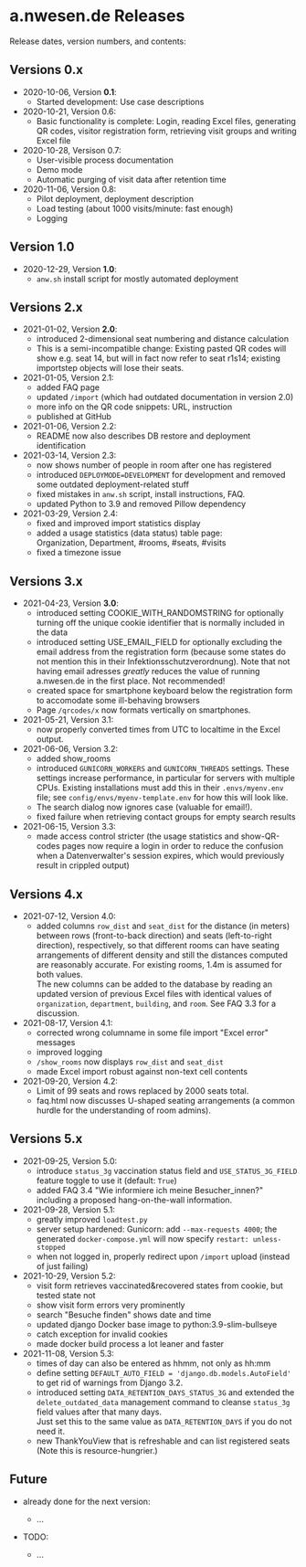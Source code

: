 # a.nwesen.de Releases

Release dates, version numbers, and contents:


## Versions 0.x

- 2020-10-06, Version **0.1**: 
  - Started development: Use case descriptions
- 2020-10-21, Version 0.6: 
  - Basic functionality is complete:
    Login, reading Excel files, generating QR codes, visitor registration form,
    retrieving visit groups and writing Excel file
- 2020-10-28, Versison 0.7: 
  - User-visible process documentation
  - Demo mode
  - Automatic purging of visit data after retention time
- 2020-11-06, Version 0.8: 
  - Pilot deployment, deployment description
  - Load testing (about 1000 visits/minute: fast enough)
  - Logging


## Version 1.0

- 2020-12-29, Version **1.0**: 
  - `anw.sh` install script for mostly automated deployment


## Versions 2.x

- 2021-01-02, Version **2.0**:
  - introduced 2-dimensional seat numbering and distance calculation
  - This is a semi-incompatible change: Existing pasted QR codes
    will show e.g. seat 14, but will in fact now refer to seat r1s14;
    existing importstep objects will lose their seats.
- 2021-01-05, Version 2.1:
  - added FAQ page
  - updated `/import` (which had outdated documentation in version 2.0)
  - more info on the QR code snippets: URL, instruction
  - published at GitHub
- 2021-01-06, Version 2.2:
  - README now also describes DB restore and deployment identification
- 2021-03-14, Version 2.3:
  - now shows number of people in room after one has registered
  - introduced `DEPLOYMODE=DEVELOPMENT` for development
    and removed some outdated deployment-related stuff 
  - fixed mistakes in `anw.sh` script, install instructions, FAQ.
  - updated Python to 3.9 and removed Pillow dependency 
- 2021-03-29, Version 2.4:
  - fixed and improved import statistics display
  - added a usage statistics (data status) table page:  
    Organization, Department, #rooms, #seats, #visits
  - fixed a timezone issue
  

## Versions 3.x

- 2021-04-23, Version **3.0**:
  - introduced setting COOKIE_WITH_RANDOMSTRING for optionally turning off
    the unique cookie identifier that is normally included in the data
  - introduced setting USE_EMAIL_FIELD for optionally excluding the
    email address from the registration form (because some states do
    not mention this in their Infektionsschutzverordnung).
    Note that not having email adresses _greatly_ reduces the value of
    running a.nwesen.de in the first place. Not recommended!
  - created space for smartphone keyboard below the registration form
    to accomodate some ill-behaving browsers
  - Page `/qrcodes/x` now formats vertically on smartphones.
- 2021-05-21, Version 3.1:
  - now properly converted times from UTC to localtime in the Excel output.
- 2021-06-06, Version 3.2:
  - added show_rooms
  - introduced `GUNICORN_WORKERS` and `GUNICORN_THREADS` settings.
    These settings increase performance, in particular for servers with
    multiple CPUs.
    Existing installations must add this in their `.envs/myenv.env` file; 
    see `config/envs/myenv-template.env` for how this will look like.
  - The search dialog now ignores case (valuable for email!).  
  - fixed failure when retrieving contact groups for empty search results
- 2021-06-15, Version 3.3:
  - made access control stricter 
    (the usage statistics and show-QR-codes pages now require a login
    in order to reduce the confusion when a Datenverwalter's session expires,
    which would previously result in crippled output)


## Versions 4.x

- 2021-07-12, Version 4.0:
  - added columns `row_dist` and `seat_dist` for the distance (in meters)
    between rows (front-to-back direction) and seats (left-to-right direction), 
    respectively, so that different rooms can have seating arrangements
    of different density and still the distances computed are reasonably
    accurate.
    For existing rooms, 1.4m is assumed for both values.  
    The new columns can be added to the database by reading an updated version
    of previous Excel files with identical values of
    `organization`, `department`, `building`, and `room`.
    See FAQ 3.3 for a discussion.    
- 2021-08-17, Version 4.1:
  - corrected wrong columname in some file import "Excel error" messages
  - improved logging
  - `/show_rooms` now displays `row_dist` and `seat_dist`
  - made Excel import robust against non-text cell contents
- 2021-09-20, Version 4.2:
  - Limit of 99 seats and rows replaced by 2000 seats total.
  - faq.html now discusses U-shaped seating arrangements (a common hurdle
    for the understanding of room admins).


## Versions 5.x

- 2021-09-25, Version 5.0:
  - introduce `status_3g` vaccination status field and 
    `USE_STATUS_3G_FIELD` feature toggle to use it (default: `True`)
  - added FAQ 3.4 "Wie informiere ich meine Besucher_innen?" including
    a proposed hang-on-the-wall information.
- 2021-09-28, Version 5.1:
  - greatly improved `loadtest.py`
  - server setup hardened: Gunicorn: add `--max-requests 4000`;
    the generated `docker-compose.yml` will now specify `restart: unless-stopped`
  - when not logged in, properly redirect upon `/import` upload (instead of just failing)  
- 2021-10-29, Version 5.2:
  - visit form retrieves vaccinated&recovered states from cookie, 
    but tested state not
  - show visit form errors very prominently
  - search "Besuche finden" shows date and time
  - updated django Docker base image to python:3.9-slim-bullseye
  - catch exception for invalid cookies
  - made docker build process a lot leaner and faster
- 2021-11-08, Version 5.3:
  - times of day can also be entered as hhmm, not only as hh:mm
  - define setting `DEFAULT_AUTO_FIELD = 'django.db.models.AutoField'`
    to get rid of warnings from Django 3.2.
  - introduced setting `DATA_RETENTION_DAYS_STATUS_3G`
    and extended the `delete_outdated_data` management command
    to cleanse `status_3g` field values after that many days.  
    Just set this to the same value as `DATA_RETENTION_DAYS`
    if you do not need it.
  - new ThankYouView that is refreshable and can list registered seats
    (Note this is resource-hungrier.)


## Future

- already done for the next version:
  - ...

- TODO:
  - ...
